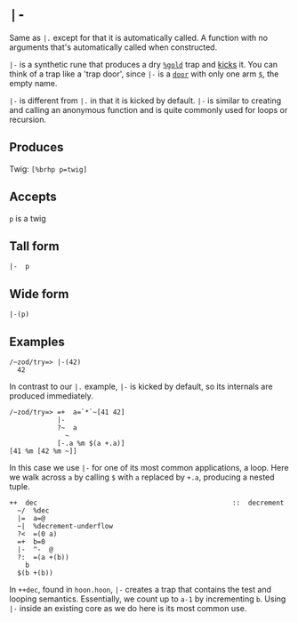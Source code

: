 `|-`
====

Same as `|.` except for that it is automatically called. A function with no arguments that's automatically called when constructed.

`|-` is a synthetic rune that produces a dry [`%gold`]() trap and
[kicks]() it. You can think of a trap like a 'trap door', since `|-` is
a [`door`]() with only one arm [`$`](), the empty name.

`|-` is different from `|.` in that it is kicked by default. `|-` is
similar to creating and calling an anonymous function and is quite
commonly used for loops or recursion.

Produces
--------

Twig: `[%brhp p=twig]`

Accepts
-------

`p` is a twig

Tall form
---------

    |-  p

Wide form
---------

    |-(p)

Examples
--------

    /~zod/try=> |-(42)
      42

In contrast to our `|.` example, `|-` is kicked by default, so its
internals are produced immediately.

    /~zod/try=> =+  a=`*`~[41 42]
                |-
                ?~  a
                  ~
                [-.a %m $(a +.a)]
    [41 %m [42 %m ~]]

In this case we use `|-` for one of its most common applications, a
loop. Here we walk across `a` by calling `$` with `a` replaced by `+.a`,
producing a nested tuple.

    ++  dec                                                 ::  decrement
      ~/  %dec
      |=  a=@
      ~|  %decrement-underflow
      ?<  =(0 a)
      =+  b=0
      |-  ^-  @
      ?:  =(a +(b))
        b
      $(b +(b))

In `++dec`, found in `hoon.hoon`, `|-` creates a trap that contains the
test and looping semantics. Essentially, we count up to `a-1` by
incrementing `b`. Using `|-` inside an existing core as we do here is
its most common use.
